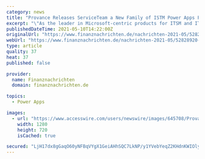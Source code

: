 ```yaml
---
category: news
title: "Provance Releases ServiceTeam a New Family of ISTM Power Apps Products"
excerpt: "\"As the leader in Microsoft-centric products for ITSM and ITAM, we developed ServiceTeam to work within a Microsoft Power Apps or Dynamics 365 environment,\" said Kelly Moodie, CEO of Provance."
publishedDateTime: 2021-05-10T14:22:00Z
originalUrl: "https://www.finanznachrichten.de/nachrichten-2021-05/52828920-provance-releases-serviceteam-a-new-family-of-istm-power-apps-products-200.htm"
webUrl: "https://www.finanznachrichten.de/nachrichten-2021-05/52828920-provance-releases-serviceteam-a-new-family-of-istm-power-apps-products-200.htm"
type: article
quality: 37
heat: 37
published: false

provider:
  name: Finanznachrichten
  domain: finanznachrichten.de

topics:
  - Power Apps

images:
  - url: "https://www.accesswire.com/users/newswire/images/645708/Provance-Shot.jpg"
    width: 1280
    height: 720
    isCached: true

secured: "LjH17dx8gGaqO60yNFBqVYgX1GeiAHhSQC7LkNP/y1YVebYeqZ2KHdnKWIOlyddfXXbrfSOcegjro51fxGqHHoTuzA23Ef9st2b6Sq/kfQYHOXFHz2RWnhopbX/K8mlwUlZaljL9q3tXB1e9ZnxUgANucrL9mqSckNAAeWsmlj586I+IyAkGLhTwKj5RRrUk7dSuRFdTYr1ORV/aGkp5vjT8eeKhIVxVYBqSWBPxGgDfMYx2/bBjXivm5IBKVlO4G2jitvQUp19jzbGFrjQzgrWxNZzvkp0gGRc/EGFjkVlNCJMJuYC0NAWZFdiAH8DlBbHomqtgJ2lZ228vasJizUtbYZj91MnSHjdTCGVqZ8E=;hIAX7zDDpV1QV6ZlbJbAzQ=="
---
```


